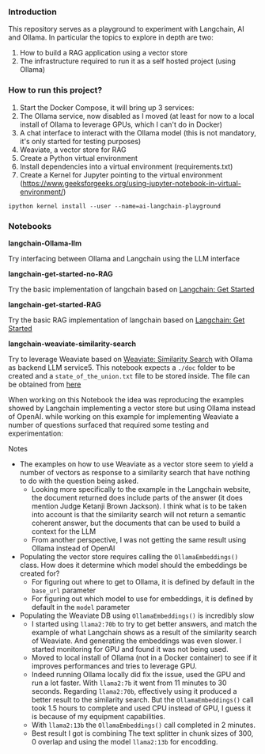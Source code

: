 ### Introduction

This repository serves as a playground to experiment with Langchain, AI and Ollama. In particular the topics to explore in depth are two:
1. How to build a RAG application using a vector store
2. The infrastructure required to run it as a self hosted project (using Ollama)



### How to run this project?

1. Start the Docker Compose, it will bring up 3 services:
  1. The Ollama service, now disabled as I moved (at least for now to a local install of Ollama to leverage GPUs, which I can't do in Docker)
  1. A chat interface to interact with the Ollama model (this is not mandatory, it's only started for testing purposes)
  1. Weaviate, a vector store for RAG
1. Create a Python virtual environment
1. Install dependencies into a virtual environment (requirements.txt)
1. Create a Kernel for Jupyter pointing to the virtual environment (https://www.geeksforgeeks.org/using-jupyter-notebook-in-virtual-environment/)

```
ipython kernel install --user --name=ai-langchain-playground
```

### Notebooks

**langchain-Ollama-llm**

Try interfacing between Ollama and Langchain using the LLM interface

**langchain-get-started-no-RAG**

Try the basic implementation of langchain based on [Langchain: Get Started](https://python.langchain.com/docs/expression_language/get_started)

**langchain-get-started-RAG**

Try the basic RAG implementation of langchain based on [Langchain: Get Started](https://python.langchain.com/docs/expression_language/get_started)

**langchain-weaviate-similarity-search**

Try to leverage Weaviate based on [Weaviate: Similarity Search](https://python.langchain.com/docs/integrations/vectorstores/weaviate#similarity-search) with Ollama as backend LLM service5.
This notebook expects a `./doc` folder to be created and a `state_of_the_union.txt` file to be stored inside. The file can be obtained from [here](https://raw.githubusercontent.com/hwchase17/chat-your-data/master/state_of_the_union.txt)

When working on this Notebook the idea was reproducing the examples showed by Langchain implementing a vector store but using Ollama instead of OpenAI. while working on this example for implementing Weaviate a number of questions surfaced that required some testing and experimentation:

Notes

- The examples on how to use Weaviate as a vector store seem to yield a number of vectors as response to a similarity search that have nothing to do with the question being asked.
  - Looking more specifically to the example in the Langchain website, the document returned does include parts of the answer (it does mention Judge Ketanji Brown Jackson). I think what is to be taken into account is that the similarity search will not return a semantic coherent answer, but the documents that can be used to build a context for the LLM
  - From another perspective, I was not getting the same result using Ollama instead of OpenAI
- Populating the vector store requires calling the `OllamaEmbeddings()` class. How does it determine which model should the embeddings be created for?
  - For figuring out where to get to Ollama, it is defined by default in the `base_url` parameter
  - For figuring out which model to use for embeddings, it is defined by default in the `model` parameter
- Populating the Weaviate DB using `OllamaEmbeddings()` is incredibly slow
  - I started using `llama2:70b` to try to get better answers, and match the example of what Langchain shows as a result of the similarity search of Weaviate. And generating the embeddings was even slower. I started monitoring for GPU and found it was not being used.
  - Moved to local install of Ollama (not in a Docker container) to see if it improves performances and tries to leverage GPU.
  - Indeed running Ollama locally did fix the issue, used the GPU and run a lot faster. With `llama2:7b` it went from 11 minutes to 30 seconds. Regarding `llama2:70b`, effectively using it produced a better result to the similarity search. But the `OllamaEmbeddings()` call took 1.5 hours to complete and used CPU instead of GPU, I guess it is because of my equipment capabilities.
  - With `llama2:13b` the `OllamaEmbeddings()` call completed in 2 minutes. 
  - Best result I got is combining The text splitter in chunk sizes of 300, 0 overlap and using the model `llama2:13b` for encodding.